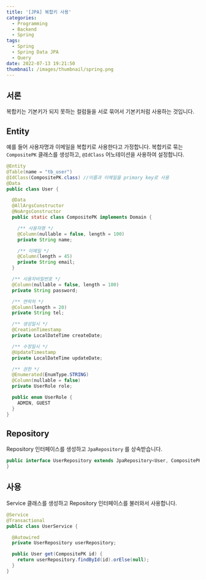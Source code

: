 ```yaml
---
title: '[JPA] 복합키 사용'
categories:
  - Programming
  - Backend
  - Spring
tags:
  - Spring
  - Spring Data JPA
  - Query
date: 2022-07-13 19:21:50
thumbnail: /images/thumbnail/spring.png
---
```


## 서론

복합키는 기본키가 되지 못하는 컬럼들을 서로 묶어서 기본키처럼 사용하는 것입니다.

## Entity

예를 들어 사용자명과 이메일을 복합키로 사용한다고 가정합니다. 복합키로 묶는 `CompositePK` 클래스를 생성하고, `@IdClass` 어노테이션을 사용하여 설정합니다.

```java
@Entity
@Table(name = "tb_user")
@IdClass(CompositePK.class) //이름과 이메일을 primary key로 사용
@Data
public class User {

  @Data
  @AllArgsConstructor
  @NoArgsConstructor
  public static class CompositePK implements Domain {

    /** 사용자명 */
    @Column(nullable = false, length = 100)
    private String name;

    /** 이메일 */
    @Column(length = 45)
    private String email;
  }

  /** 사용자비밀번호 */
  @Column(nullable = false, length = 100)
  private String password;

  /** 연락처 */
  @Column(length = 20)
  private String tel;

  /** 생성일시 */
  @CreationTimestamp
  private LocalDateTime createDate;

  /** 수정일시 */
  @UpdateTimestamp
  private LocalDateTime updateDate;

  /** 권한 */
  @Enumerated(EnumType.STRING)
  @Column(nullable = false)
  private UserRole role;

  public enum UserRole {
    ADMIN, GUEST
  }
}
```

## Repository

Repository 인터페이스를 생성하고 `JpaRepository` 를 상속받습니다.

```java
public interface UserRepository extends JpaRepository<User, CompositePK>  {
}
```

## 사용

Service 클래스를 생성하고 Repository 인터페이스를 불러와서 사용합니다.

```java
@Service
@Transactional
public class UserService {

  @Autowired
  private UserRepository userRepository;

  public User get(CompositePK id) {
    return userRepository.findById(id).orElse(null);
  }
}
```
